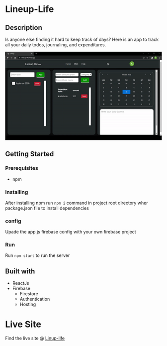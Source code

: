# Lineup-Life

## Description
Is anyone else finding it hard to keep track of days? Here is an app to track all your daily todos,  journaling, and expenditures.

![](/readme_resources/demoGif.gif)

## Getting Started

### Prerequisites
- npm

### Installing
After installing npm run `npm i` command in project root directory wher package.json file to install dependencies

### config
Upade the app.js firebase config with your own firebase project

### Run
Run `npm start` to run the server

## Built with
- ReactJs
- Firebase
    - Firestore
    - Authentication
    - Hosting

# Live Site
Find the live site @ [Linup-life](https://lineup-life.web.app/)
